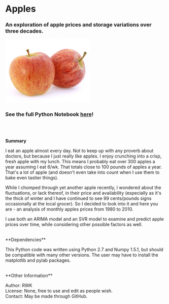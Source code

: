 # Apples

### An exploration of apple prices and storage variations over three decades. ###

<a href="https://github.com/rwk506/Apples/blob/master/All_of_the_Apples.ipynb">
   <img src="https://github.com/rwk506/Apples/blob/master/apples.jpeg" alt="Apples! nom nom nom" height="200">
</a>

### See the full Python Notebook <a href="https://github.com/rwk506/Apples/blob/master/All_of_the_Apples.md">here</a>! ###
</br></br>



**Summary**

I eat an apple almost every day. Not to keep up with any proverb about doctors, but because I just really like apples. I enjoy crunching into a crisp, fresh apple with my lunch. This means I probably eat over 300 apples a year assuming I eat 6/wk. That totals close to 100 pounds of apples a year. That's a lot of apple (and doesn't even take into count when I use them to bake even tastier things).

While I chomped through yet another apple recently, I wondered about the fluctuations, or lack thereof, in their price and availability (especially as it's the thick of winter and I have continued to see 99 cents/pounds signs occasionally at the local grocer). So I decided to look into it and here you are - an analysis of monthly apples prices from 1980 to 2010.

I use both an ARIMA model and an SVR model to examine and predict apple prices over time, while considering other possible factors as well.




</br>
**Dependencies**

This Python code was written using Python 2.7 and Numpy 1.5.1, but should be compatible with many other versions. The user may have to install the matplotlib and pylab packages.


</br>
**Other Information**

Author: RWK </br>
License: None, free to use and edit as people wish. </br>
Contact: May be made through GitHub. </br>

